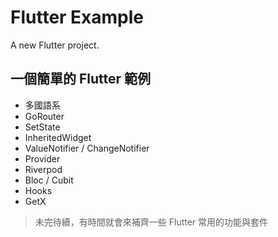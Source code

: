 # Flutter Example

A new Flutter project.

## 一個簡單的 Flutter 範例
- 多國語系
- GoRouter
- SetState
- InheritedWidget
- ValueNotifier / ChangeNotifier
- Provider
- Riverpod
- Bloc / Cubit
- Hooks
- GetX

> 未完待續，有時間就會來補齊一些 Flutter 常用的功能與套件